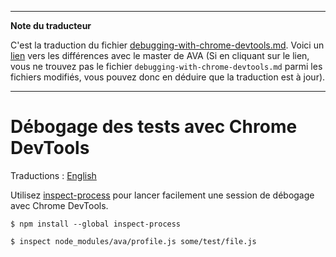___
**Note du traducteur**

C'est la traduction du fichier [debugging-with-chrome-devtools.md](https://github.com/avajs/ava/blob/master/docs/recipes/debugging-with-chrome-devtools.md). Voici un [lien](https://github.com/avajs/ava/compare/8440982d976b91b968b0f29b3c05b7b15fa1fe8d...master#diff-7621c4f96f622506986f9cf7a125d6a1) vers les différences avec le master de AVA (Si en cliquant sur le lien, vous ne trouvez pas le fichier `debugging-with-chrome-devtools.md` parmi les fichiers modifiés, vous pouvez donc en déduire que la traduction est à jour).
___
# Débogage des tests avec Chrome DevTools

Traductions : [English](https://github.com/avajs/ava/blob/master/docs/recipes/debugging-with-chrome-devtools.md)

Utilisez [inspect-process](https://github.com/jaridmargolin/inspect-process) pour lancer facilement une session de débogage avec Chrome DevTools.

```console
$ npm install --global inspect-process
```

```console
$ inspect node_modules/ava/profile.js some/test/file.js
```
